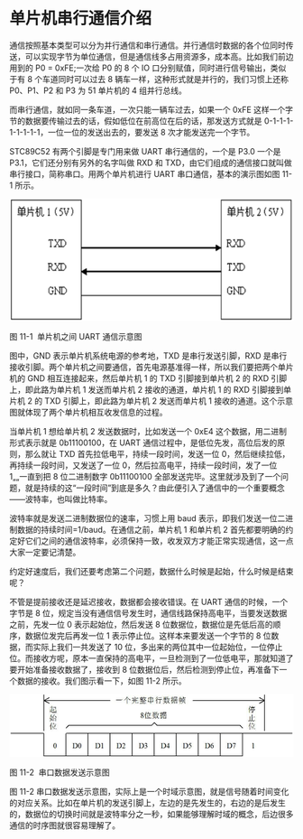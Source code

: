 # 单片机串行通信介绍

通信按照基本类型可以分为并行通信和串行通信。并行通信时数据的各个位同时传送，可以实现字节为单位通信，但是通信线多占用资源多，成本高。比如我们前边用到的 P0 = 0xFE;一次给 P0 的 8 个 IO 口分别赋值，同时进行信号输出，类似于有 8 个车道同时可以过去 8 辆车一样，这种形式就是并行的，我们习惯上还称 P0、P1、P2 和 P3 为 51 单片机的 4 组并行总线。

而串行通信，就如同一条车道，一次只能一辆车过去，如果一个 0xFE 这样一个字节的数据要传输过去的话，假如低位在前高位在后的话，那发送方式就是 0-1-1-1-1-1-1-1-1，一位一位的发送出去的，要发送 8 次才能发送完一个字节。

STC89C52 有两个引脚是专门用来做 UART 串行通信的，一个是 P3.0 一个是 P3.1，它们还分别有另外的名字叫做 RXD 和 TXD，由它们组成的通信接口就叫做串行接口，简称串口。用两个单片机进行 UART 串口通信，基本的演示图如图 11-1 所示。

![图 11-1  单片机之间 UART 通信示意图](img/9406a112b77f47f6378c44b3f70a957d.jpg)

图 11-1  单片机之间 UART 通信示意图

图中，GND 表示单片机系统电源的参考地，TXD 是串行发送引脚，RXD 是串行接收引脚。两个单片机之间要通信，首先电源基准得一样，所以我们要把两个单片机的 GND 相互连接起来，然后单片机 1 的 TXD 引脚接到单片机 2 的 RXD 引脚上，即此路为单片机 1 发送而单片机 2 接收的通道，单片机 1 的 RXD 引脚接到单片机 2 的 TXD 引脚上，即此路为单片机 2 发送而单片机 1 接收的通道。这个示意图就体现了两个单片机相互收发信息的过程。

当单片机 1 想给单片机 2 发送数据时，比如发送一个 0xE4 这个数据，用二进制形式表示就是 0b11100100，在 UART 通信过程中，是低位先发，高位后发的原则，那么就让 TXD 首先拉低电平，持续一段时间，发送一位 0，然后继续拉低，再持续一段时间，又发送了一位 0，然后拉高电平，持续一段时间，发了一位 1„„一直到把 8 位二进制数字 0b11100100 全部发送完毕。这里就涉及到了一个问题，就是持续的这“一段时间”到底是多久？由此便引入了通信中的一个重要概念——波特率，也叫做比特率。

波特率就是发送二进制数据位的速率，习惯上用 baud 表示，即我们发送一位二进制数据的持续时间=1/baud。在通信之前，单片机 1 和单片机 2 首先都要明确的约定好它们之间的通信波特率，必须保持一致，收发双方才能正常实现通信，这一点大家一定要记清楚。

约定好速度后，我们还要考虑第二个问题，数据什么时候是起始，什么时候是结束呢？

不管是提前接收还是延迟接收，数据都会接收错误。在 UART 通信的时候，一个字节是 8 位，规定当没有通信信号发生时，通信线路保持高电平，当要发送数据之前，先发一位 0 表示起始位，然后发送 8 位数据位，数据位是先低后高的顺序，数据位发完后再发一位 1 表示停止位。这样本来要发送一个字节的 8 位数据，而实际上我们一共发送了 10 位，多出来的两位其中一位起始位，一位停止位。而接收方呢，原本一直保持的高电平，一旦检测到了一位低电平，那就知道了要开始准备接收数据了，接收到 8 位数据位后，然后检测到停止位，再准备下一个数据的接收。我们图示看一下，如图 11-2 所示。

![图 11-2  串口数据发送示意图](img/ac2a6293af983dc9a4034199d3e0404e.jpg)

图 11-2  串口数据发送示意图

图 11-2 串口数据发送示意图，实际上是一个时域示意图，就是信号随着时间变化的对应关系。比如在单片机的发送引脚上，左边的是先发生的，右边的是后发生的，数据位的切换时间就是波特率分之一秒，如果能够理解时域的概念，后边很多通信的时序图就很容易理解了。